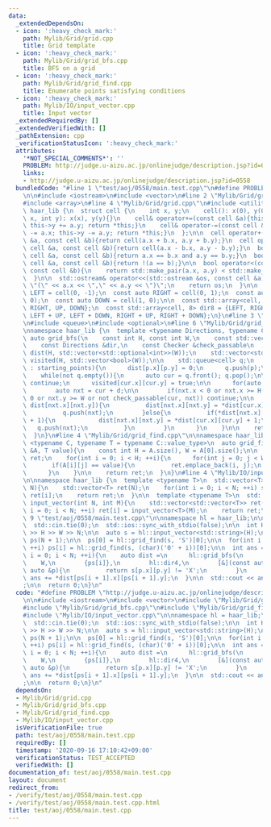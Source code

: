 ```yaml
---
data:
  _extendedDependsOn:
  - icon: ':heavy_check_mark:'
    path: Mylib/Grid/grid.cpp
    title: Grid template
  - icon: ':heavy_check_mark:'
    path: Mylib/Grid/grid_bfs.cpp
    title: BFS on a grid
  - icon: ':heavy_check_mark:'
    path: Mylib/Grid/grid_find.cpp
    title: Enumerate points satisfying conditions
  - icon: ':heavy_check_mark:'
    path: Mylib/IO/input_vector.cpp
    title: Input vector
  _extendedRequiredBy: []
  _extendedVerifiedWith: []
  _pathExtension: cpp
  _verificationStatusIcon: ':heavy_check_mark:'
  attributes:
    '*NOT_SPECIAL_COMMENTS*': ''
    PROBLEM: http://judge.u-aizu.ac.jp/onlinejudge/description.jsp?id=0558
    links:
    - http://judge.u-aizu.ac.jp/onlinejudge/description.jsp?id=0558
  bundledCode: "#line 1 \"test/aoj/0558/main.test.cpp\"\n#define PROBLEM \"http://judge.u-aizu.ac.jp/onlinejudge/description.jsp?id=0558\"\
    \n\n#include <iostream>\n#include <vector>\n#line 2 \"Mylib/Grid/grid.cpp\"\n\
    #include <array>\n#line 4 \"Mylib/Grid/grid.cpp\"\n#include <utility>\n\nnamespace\
    \ haar_lib {\n  struct cell {\n    int x, y;\n    cell(): x(0), y(0){}\n    cell(int\
    \ x, int y): x(x), y(y){}\n    cell& operator+=(const cell &a){this->x += a.x;\
    \ this->y += a.y; return *this;}\n    cell& operator-=(const cell &a){this->x\
    \ -= a.x; this->y -= a.y; return *this;}\n  };\n\n  cell operator+(const cell\
    \ &a, const cell &b){return cell(a.x + b.x, a.y + b.y);}\n  cell operator-(const\
    \ cell &a, const cell &b){return cell(a.x - b.x, a.y - b.y);}\n  bool operator==(const\
    \ cell &a, const cell &b){return a.x == b.x and a.y == b.y;}\n  bool operator!=(const\
    \ cell &a, const cell &b){return !(a == b);}\n\n  bool operator<(const cell &a,\
    \ const cell &b){\n    return std::make_pair(a.x, a.y) < std::make_pair(b.x, b.y);\n\
    \  }\n\n  std::ostream& operator<<(std::ostream &os, const cell &a){\n    os <<\
    \ \"(\" << a.x << \",\" << a.y << \")\";\n    return os;\n  }\n\n  const auto\
    \ LEFT = cell(0, -1);\n  const auto RIGHT = cell(0, 1);\n  const auto UP = cell(-1,\
    \ 0);\n  const auto DOWN = cell(1, 0);\n\n  const std::array<cell, 4> dir4 = {LEFT,\
    \ RIGHT, UP, DOWN};\n  const std::array<cell, 8> dir8 = {LEFT, RIGHT, UP, DOWN,\
    \ LEFT + UP, LEFT + DOWN, RIGHT + UP, RIGHT + DOWN};\n}\n#line 3 \"Mylib/Grid/grid_bfs.cpp\"\
    \n#include <queue>\n#include <optional>\n#line 6 \"Mylib/Grid/grid_bfs.cpp\"\n\
    \nnamespace haar_lib {\n  template <typename Directions, typename Checker>\n \
    \ auto grid_bfs(\n    const int H, const int W,\n    const std::vector<cell> &starting_points,\n\
    \    const Directions &dir,\n    const Checker &check_passable\n  ){\n    std::vector<std::vector<std::optional<int>>>\
    \ dist(H, std::vector<std::optional<int>>(W));\n    std::vector<std::vector<bool>>\
    \ visited(H, std::vector<bool>(W));\n\n    std::queue<cell> q;\n    for(auto &p\
    \ : starting_points){\n      dist[p.x][p.y] = 0;\n      q.push(p);\n    }\n\n\
    \    while(not q.empty()){\n      auto cur = q.front(); q.pop();\n\n      if(visited[cur.x][cur.y])\
    \ continue;\n      visited[cur.x][cur.y] = true;\n\n      for(auto &d : dir){\n\
    \        auto nxt = cur + d;\n\n        if(nxt.x < 0 or nxt.x >= H or nxt.y <\
    \ 0 or nxt.y >= W or not check_passable(cur, nxt)) continue;\n\n        if(not\
    \ dist[nxt.x][nxt.y]){\n          dist[nxt.x][nxt.y] = *dist[cur.x][cur.y] + 1;\n\
    \          q.push(nxt);\n        }else{\n          if(*dist[nxt.x][nxt.y] > *dist[cur.x][cur.y]\
    \ + 1){\n            dist[nxt.x][nxt.y] = *dist[cur.x][cur.y] + 1;\n         \
    \   q.push(nxt);\n          }\n        }\n      }\n    }\n\n    return dist;\n\
    \  }\n}\n#line 4 \"Mylib/Grid/grid_find.cpp\"\n\nnamespace haar_lib {\n  template\
    \ <typename C, typename T = typename C::value_type>\n  auto grid_find(const std::vector<C>\
    \ &A, T value){\n    const int H = A.size(), W = A[0].size();\n\n    std::vector<cell>\
    \ ret;\n    for(int i = 0; i < H; ++i){\n      for(int j = 0; j < W; ++j){\n \
    \       if(A[i][j] == value){\n          ret.emplace_back(i, j);\n        }\n\
    \      }\n    }\n\n    return ret;\n  }\n}\n#line 4 \"Mylib/IO/input_vector.cpp\"\
    \n\nnamespace haar_lib {\n  template <typename T>\n  std::vector<T> input_vector(int\
    \ N){\n    std::vector<T> ret(N);\n    for(int i = 0; i < N; ++i) std::cin >>\
    \ ret[i];\n    return ret;\n  }\n\n  template <typename T>\n  std::vector<std::vector<T>>\
    \ input_vector(int N, int M){\n    std::vector<std::vector<T>> ret(N);\n    for(int\
    \ i = 0; i < N; ++i) ret[i] = input_vector<T>(M);\n    return ret;\n  }\n}\n#line\
    \ 9 \"test/aoj/0558/main.test.cpp\"\n\nnamespace hl = haar_lib;\n\nint main(){\n\
    \  std::cin.tie(0);\n  std::ios::sync_with_stdio(false);\n\n  int H, W, N; std::cin\
    \ >> H >> W >> N;\n\n  auto s = hl::input_vector<std::string>(H);\n\n  std::vector<hl::cell>\
    \ ps(N + 1);\n\n  ps[0] = hl::grid_find(s, 'S')[0];\n\n  for(int i = 1; i <= N;\
    \ ++i) ps[i] = hl::grid_find(s, (char)('0' + i))[0];\n\n  int ans = 0;\n  for(int\
    \ i = 0; i < N; ++i){\n    auto dist =\n      hl::grid_bfs(\n        H,\n    \
    \    W,\n        {ps[i]},\n        hl::dir4,\n        [&](const auto &, const\
    \ auto &p){\n          return s[p.x][p.y] != 'X';\n        }\n      );\n\n   \
    \ ans += *dist[ps[i + 1].x][ps[i + 1].y];\n  }\n\n  std::cout << ans << \"\\n\"\
    ;\n\n  return 0;\n}\n"
  code: "#define PROBLEM \"http://judge.u-aizu.ac.jp/onlinejudge/description.jsp?id=0558\"\
    \n\n#include <iostream>\n#include <vector>\n#include \"Mylib/Grid/grid.cpp\"\n\
    #include \"Mylib/Grid/grid_bfs.cpp\"\n#include \"Mylib/Grid/grid_find.cpp\"\n\
    #include \"Mylib/IO/input_vector.cpp\"\n\nnamespace hl = haar_lib;\n\nint main(){\n\
    \  std::cin.tie(0);\n  std::ios::sync_with_stdio(false);\n\n  int H, W, N; std::cin\
    \ >> H >> W >> N;\n\n  auto s = hl::input_vector<std::string>(H);\n\n  std::vector<hl::cell>\
    \ ps(N + 1);\n\n  ps[0] = hl::grid_find(s, 'S')[0];\n\n  for(int i = 1; i <= N;\
    \ ++i) ps[i] = hl::grid_find(s, (char)('0' + i))[0];\n\n  int ans = 0;\n  for(int\
    \ i = 0; i < N; ++i){\n    auto dist =\n      hl::grid_bfs(\n        H,\n    \
    \    W,\n        {ps[i]},\n        hl::dir4,\n        [&](const auto &, const\
    \ auto &p){\n          return s[p.x][p.y] != 'X';\n        }\n      );\n\n   \
    \ ans += *dist[ps[i + 1].x][ps[i + 1].y];\n  }\n\n  std::cout << ans << \"\\n\"\
    ;\n\n  return 0;\n}\n"
  dependsOn:
  - Mylib/Grid/grid.cpp
  - Mylib/Grid/grid_bfs.cpp
  - Mylib/Grid/grid_find.cpp
  - Mylib/IO/input_vector.cpp
  isVerificationFile: true
  path: test/aoj/0558/main.test.cpp
  requiredBy: []
  timestamp: '2020-09-16 17:10:42+09:00'
  verificationStatus: TEST_ACCEPTED
  verifiedWith: []
documentation_of: test/aoj/0558/main.test.cpp
layout: document
redirect_from:
- /verify/test/aoj/0558/main.test.cpp
- /verify/test/aoj/0558/main.test.cpp.html
title: test/aoj/0558/main.test.cpp
---
```

